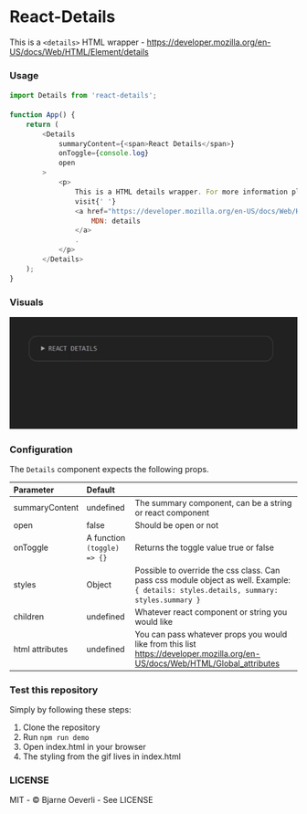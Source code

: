 # React-Details

This is a `<details>` HTML wrapper - https://developer.mozilla.org/en-US/docs/Web/HTML/Element/details

### Usage

```javascript
import Details from 'react-details';

function App() {
    return (
        <Details
            summaryContent={<span>React Details</span>}
            onToggle={console.log}
            open
        >
            <p>
                This is a HTML details wrapper. For more information please
                visit{' '}
                <a href="https://developer.mozilla.org/en-US/docs/Web/HTML/Element/details">
                    MDN: details
                </a>
                .
            </p>
        </Details>
    );
}
```

### Visuals

![Visuals](details.gif 'gif')

### Configuration

The `Details` component expects the following props.

| Parameter       | Default                     |                                                                                                                                         |
| :-------------- | :-------------------------- | :-------------------------------------------------------------------------------------------------------------------------------------- |
| summaryContent  | undefined                   | The summary component, can be a string or react component                                                                               |
| open            | false                       | Should be open or not                                                                                                                   |
| onToggle        | A function `(toggle) => {}` | Returns the toggle value true or false                                                                                                  |
| styles          | Object                      | Possible to override the css class. Can pass css module object as well. Example: `{ details: styles.details, summary: styles.summary }` |
| children        | undefined                   | Whatever react component or string you would like                                                                                       |
| html attributes | undefined                   | You can pass whatever props you would like from this list https://developer.mozilla.org/en-US/docs/Web/HTML/Global_attributes           |

### Test this repository

Simply by following these steps:

1. Clone the repository
2. Run `npm run demo`
3. Open index.html in your browser
4. The styling from the gif lives in index.html

### LICENSE

MIT - © Bjarne Oeverli - See LICENSE
